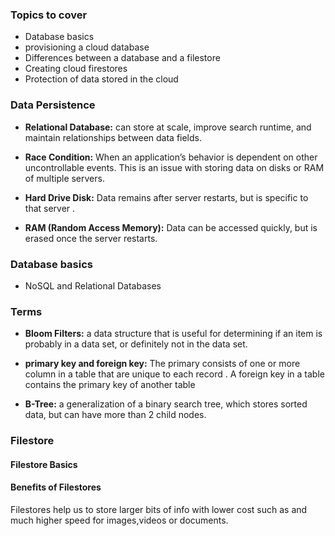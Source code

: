 
### Topics to cover

- Database basics
- provisioning a cloud database
- Differences between a database and a filestore
- Creating cloud firestores
- Protection of data stored in the cloud

### Data Persistence

- **Relational Database:** can store at scale, improve search runtime, and maintain relationships between data fields.

- **Race Condition:** When an application’s behavior is dependent on other uncontrollable events. This is an issue with storing data on disks or RAM of multiple servers.

- **Hard Drive Disk:** Data remains after server restarts, but is specific to that server .

- **RAM (Random Access Memory):** Data can be accessed quickly, but is erased once the server restarts. 

### Database basics

- NoSQL  and Relational Databases

### Terms

- **Bloom Filters:** a data structure that is useful for determining if an item is probably in a data set, or definitely not in the data set. 

- **primary key and foreign key:** The primary consists of one or more column in a table that are unique to each record . A foreign key in a table contains the primary key of another table

- **B-Tree:** a generalization of a binary search tree, which stores sorted data, but can have more than 2 child nodes.

### Filestore 

#### Filestore Basics

#### Benefits of Filestores

Filestores help us to store  larger bits of info with lower cost such as and much higher speed for  images,videos or documents.



